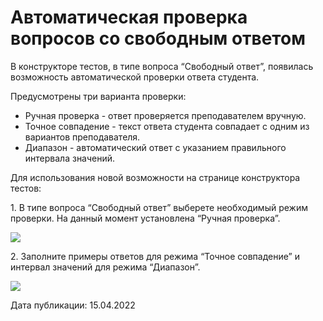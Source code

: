 # Автоматическая проверка вопросов со свободным ответом

В конструкторе тестов, в типе вопроса “Свободный ответ”, появилась возможность автоматической проверки ответа студента.

Предусмотрены три варианта проверки:

* Ручная проверка - ответ проверяется преподавателем вручную.
* Точное совпадение - текст ответа студента совпадает с одним из вариантов преподавателя.
* Диапазон - автоматический ответ с указанием правильного интервала значений.

Для использования новой возможности на странице конструктора тестов:

1\. В типе вопроса “Свободный ответ” выберете необходимый режим проверки. На данный момент установлена “Ручная проверка”.

![](https://lh6.googleusercontent.com/0KvDNnYZb-ym8H41YdMBYtnM1YmDyfgQhIcfcKNhV15ITFEIWVsYHjlyjtniD\_67z\_pbToORkt6i8fn0bhTOfMze2gWFeCtAi0AX8E7kIcPpmpF0-0dZ8mbT4Mc7aGHun5inp\_g-)

2\. Заполните примеры ответов для режима “Точное совпадение” и интервал значений для режима “Диапазон”.

![](https://lh5.googleusercontent.com/VnTvQCjrGXwBhWywDuGrzIZBN0yHY\_eKRMa5khoLZ-7gxlT5Pa97R\_VNlQpk\_xi2JTey6nNuLwcmY6-jLGxcCHzLFLPuxLFkiaLzUh31twoWmwGQgN3G1C-3ANb-11bgHPpnnbMe)

Дата публикации: 15.04.2022
